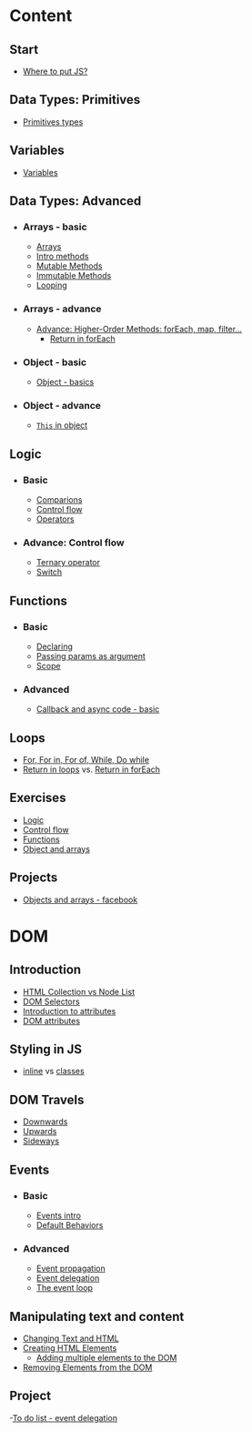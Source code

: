 # Content 
## Start
- [Where to put JS?](https://github.com/Chomikens/ZTM-JS/blob/0-WhereToPutJS/Where-to-put-JS/index.html)

## Data Types: Primitives
- [Primitives types](https://github.com/Chomikens/ZTM-JS/blob/1-types/types/types.md)

## Variables
- [Variables](https://github.com/Chomikens/ZTM-JS/blob/3-variables/variables/variables.md)

## Data Types: Advanced
- ###  Arrays - basic 
    - [Arrays](https://github.com/Chomikens/ZTM-JS/blob/7-arrays/arrays/arrays.md)
    - [Intro methods](https://github.com/Chomikens/ZTM-JS/blob/7-arrays/arrays/arraysMethodsIntro.md)
    - [Mutable Methods](https://github.com/Chomikens/ZTM-JS/blob/7-arrays/arrays/arraysMethodsMutable.md)
    - [Immutable Methods](https://github.com/Chomikens/ZTM-JS/blob/7-arrays/arrays/arraysMethodsUnmutable.md)
    - [Looping](https://github.com/Chomikens/ZTM-JS/blob/9-loops/loops.md)
- ### Arrays - advance   
    - [Advance: Higher-Order Methods: forEach, map, filter...](https://github.com/Chomikens/ZTM-JS/blob/7-arrays/arrays/arraysHigherOrderFunction.md)
        - [Return in forEach](https://github.com/Chomikens/ZTM-JS/blob/7-arrays/arrays/arraysHigherOrderFunction.md#important---return-in-foreach)
- ### Object - basic 
    - [Object - basics](https://github.com/Chomikens/ZTM-JS/blob/8-objects/objects/objects.md)
- ### Object - advance   
    - [`This` in object](https://github.com/Chomikens/ZTM-JS/blob/8-objects/objects/this.md)

## Logic
- ###  Basic
    - [Comparions](https://github.com/Chomikens/ZTM-JS/blob/2-compations/comparions/comparions.md)
    - [Control flow ](https://github.com/Chomikens/ZTM-JS/tree/4-controlFlow/control-flow)
    - [Operators](https://github.com/Chomikens/ZTM-JS/blob/5-logicalOperators/logical-operators.md)
- ###  Advance: Control flow
    - [Ternary operator](https://github.com/Chomikens/ZTM-JS/blob/4b-adv-controlFlow/advance-control-flow/ternary.md#ternary-operator)
    - [Switch]()

## Functions 
- ###  Basic
    - [Declaring](https://github.com/Chomikens/ZTM-JS/blob/6-function/fuction/function.md)
    - [Passing params as argument](https://github.com/Chomikens/ZTM-JS/blob/6-function/fuction/arguments-and-params.md)
    - [Scope](https://github.com/Chomikens/ZTM-JS/blob/15-scope/scope/scope.md#scope)
-  ### Advanced
    - [Callback and async code - basic](https://github.com/Chomikens/ZTM-JS/blob/6-function/fuction/callbacks.md)

## Loops 
 - [For, For in, For of, While, Do while](https://github.com/Chomikens/ZTM-JS/blob/9-loops/loops.md)
 - [Return in loops](https://github.com/Chomikens/ZTM-JS/blob/9-loops/loops-tips.md#return-in-loops) vs. [Return in forEach](https://github.com/Chomikens/ZTM-JS/blob/7-arrays/arrays/arraysHigherOrderFunction.md#important---return-in-foreach)

## Exercises 
- [Logic](https://github.com/Chomikens/ZTM-JS/blob/2a-exerci/exercise-first/app-solutions.js)
- [Control flow](https://github.com/Chomikens/ZTM-JS/blob/4a-exercise/exercises/app.js)
- [Functions](https://github.com/Chomikens/ZTM-JS/blob/6a-exercise/exercise/app.js)
- [Object and arrays](https://github.com/Chomikens/ZTM-JS/blob/8a-exercises/exercise/app.js)

## Projects 
- [Objects and arrays - facebook](https://github.com/Chomikens/ZTM-JS/tree/8b-project/project)

# DOM
## Introduction
- [HTML Collection vs Node List](https://github.com/Chomikens/ZTM-JS/blob/10-domSelectors/DOMselectors/selectors.md)
- [DOM Selectors](https://github.com/Chomikens/ZTM-JS/blob/10a-selectors/selectors/selectors.md)
- [Introduction to attributes](https://github.com/Chomikens/ZTM-JS/blob/10b-atributes/attributes/attributes.md#introduction-do-attributes)
- [DOM attributes](https://github.com/Chomikens/ZTM-JS/blob/10b-atributes/attributes/attributes.md#getsetremove-attributes-from-dom)

## Styling in JS
- [inline](https://github.com/Chomikens/ZTM-JS/blob/11-stylingJS/styling/styling-inline.md) vs [classes](https://github.com/Chomikens/ZTM-JS/blob/11-stylingJS/styling/styling-using-classes.md)

## DOM Travels 
 - [Downwards](https://github.com/Chomikens/ZTM-JS/blob/12-DOMTravel/DOMTravel/downwards.md)
 - [Upwards](https://github.com/Chomikens/ZTM-JS/blob/12-DOMTravel/DOMTravel/upwards.md)
 - [Sideways](https://github.com/Chomikens/ZTM-JS/blob/12-DOMTravel/DOMTravel/sideways.md)

## Events
- ###  Basic
    - [Events intro](https://github.com/Chomikens/ZTM-JS/blob/13-events/events/intro.md)
    - [Default Behaviors](https://github.com/Chomikens/ZTM-JS/blob/13-events/events/default-behaviors.md)
- ###  Advanced
    - [Event propagation](https://github.com/Chomikens/ZTM-JS/blob/13-events/events/event-propagation.md)
    - [Event delegation](https://github.com/Chomikens/ZTM-JS/blob/13-events/events/event-delegation.md)
    - [The event loop](https://github.com/Chomikens/ZTM-JS/blob/13-events/events/event-loop.md)

## Manipulating text and content
- [Changing Text and HTML](https://github.com/Chomikens/ZTM-JS/blob/14-DOMchange/changing-DOM/changeHTMLAndContent.md#changing-text-and-html)
- [Creating HTML Elements](https://github.com/Chomikens/ZTM-JS/blob/14-DOMchange/changing-DOM/createElement.md#creating-html-elements)
    - [Adding multiple elements to the DOM](https://github.com/Chomikens/ZTM-JS/blob/14-DOMchange/changing-DOM/addMultipleElements.md#adding-multiple-elements-to-the-dom)
- [Removing Elements from the DOM](https://github.com/Chomikens/ZTM-JS/blob/14-DOMchange/changing-DOM/removeElement.md#removing-elements-from-the-dom)

## Project
-[To do list - event delegation](https://github.com/Chomikens/ZTM-JS-DOM-Challange/blob/main/app.js)